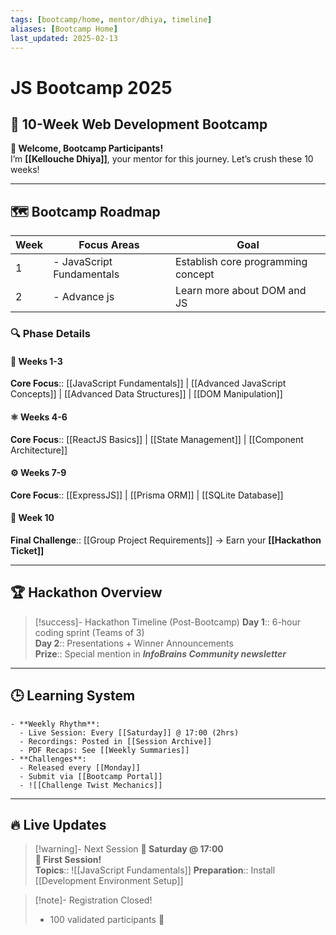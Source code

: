 ```yaml
---
tags: [bootcamp/home, mentor/dhiya, timeline]
aliases: [Bootcamp Home]
last_updated: 2025-02-13
---
```

# JS Bootcamp 2025
## 🚀 10-Week Web Development Bootcamp

**👋 Welcome, Bootcamp Participants!**  
I’m **[[Kellouche Dhiya]]**, your mentor for this journey. Let’s crush these 10 weeks!  

---
## 🗺️ Bootcamp Roadmap

| Week | Focus Areas               | Goal                               |
| ---- | ------------------------- | ---------------------------------- |
| 1    | - JavaScript Fundamentals | Establish core programming concept |
| 2    | - Advance js              | Learn more about DOM and JS        |
### 🔍 Phase Details
#### 🧩 **Weeks 1-3**  
**Core Focus**:: [[JavaScript Fundamentals]] | [[Advanced JavaScript Concepts]] | [[Advanced Data Structures]] | [[DOM Manipulation]]  
#### ⚛️ **Weeks 4-6**  
**Core Focus**:: [[ReactJS Basics]] | [[State Management]] | [[Component Architecture]]  
#### ⚙️ **Weeks 7-9**  
**Core Focus**:: [[ExpressJS]] | [[Prisma ORM]] | [[SQLite Database]]  
#### 🏁 **Week 10**  
**Final Challenge**:: [[Group Project Requirements]] → Earn your **[[Hackathon Ticket]]**  

---
## 🏆 Hackathon Overview

> [!success]- Hackathon Timeline (Post-Bootcamp)
> **Day 1**:: 6-hour coding sprint (Teams of 3)  
> **Day 2**:: Presentations + Winner Announcements  
> **Prize**:: Special mention in ***InfoBrains Community newsletter***

---
## 🕒 Learning System
```collapse
- **Weekly Rhythm**:
  - Live Session: Every [[Saturday]] @ 17:00 (2hrs)
  - Recordings: Posted in [[Session Archive]]
  - PDF Recaps: See [[Weekly Summaries]]
- **Challenges**:
  - Released every [[Monday]]
  - Submit via [[Bootcamp Portal]]
  - ![[Challenge Twist Mechanics]]
```

---
## 🔥 Live Updates

> [!warning]- Next Session
> **📅 Saturday @ 17:00**  
> **📍 First Session!**  
> **Topics**:: ![[JavaScript Fundamentals]]
> **Preparation**:: Install [[Development Environment Setup]]

> [!note]- Registration Closed!
> - 100 validated participants 🎉  